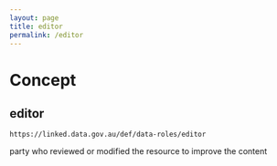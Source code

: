 ```yaml
---
layout: page
title: editor
permalink: /editor
---
```

# Concept

## editor

`https://linked.data.gov.au/def/data-roles/editor`

party who reviewed or modified the resource to improve the content 
